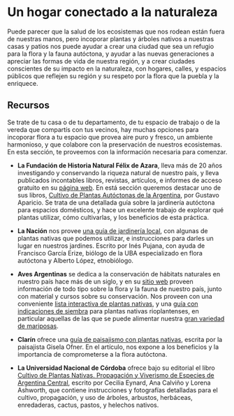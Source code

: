 # Un hogar conectado a la naturaleza

Puede parecer que la salud de los ecosistemas que nos rodean están fuera de nuestras manos, pero incoporar plantas y árboles nativos a nuestras casas y patios nos puede ayudar a crear una ciudad que sea un refugio para la flora y la fauna autóctona, y ayudar a las nuevas generaciones a apreciar las formas de vida de nuestra región, y a crear ciudades conscientes de su impacto en la naturaleza, con hogares, calles, y espacios públicos que reflejen su región y su respeto por la flora que la puebla y la enriquece.

## Recursos

Se trate de tu casa o de tu departamento, de tu espacio de trabajo o de la vereda que compartís con tus vecinos, hay muchas opciones para incoporar flora a tu espacio que provea aire puro y fresco, un ambiente harmonioso, y que colabore con la preservación de nuestros ecosistemas. En esta sección, te proveemos con la información necesaria para comenzar.

* **La Fundación de Historia Natural Félix de Azara**, lleva más de 20 años investigando y conservando la riqueza natural de nuestro país, y lleva publicados incontables libros, revistas, artículos, e informes de acceso gratuito en su [página web](https://fundacionazara.org.ar/). En está sección queremos destacar uno de sus libros, [Cultivo de Plantas Autóctonas de la Argentina](https://www.fundacionazara.org.ar/img/libros/Cultivo-de-plantas-autoctonas.pdf), por Gustavo Aparicio. Se trata de una detallada guía sobre la jardinería autóctona para espacios domésticos, y hace un excelente trabajo de explorar qué plantas utilizar, cómo cultivarlas, y los beneficios de esta práctica.

* **La Nación** nos provee [una guía de jardinería local](https://www.lanacion.com.ar/lifestyle/consejos-para-armar-tu-jardin-con-plantas-nativas-nid2099736/), con algunas de plantas nativas que podemos utilizar, e instrucciones para darles un lugar en nuestros jardines. Escrito por Inés Pujana, con ayuda de Francisco García Erize, biólogo de la UBA especializado en flora autóctona y Alberto López, etnobiólogo.

* **Aves Argentinas** se dedica a la conservación de hábitats naturales en nuestro país hace más de un siglo, y en su [sitio web](https://www.avesargentinas.org.ar/) proveen información de todo tipo sobre la flora y la fauna de nuestro país, junto con material y cursos sobre su conservación. Nos proveen con una conveniente [lista interactiva de plantas nativas](https://www.avesargentinas.org.ar/plantas-nativas), y una [guía con indicaciones de siembra](https://www.avesargentinas.org.ar/sites/default/files/Indicaciones%20de%20Siembra%20Nutricias%20de%20Mariposas%20de%20Buenos%20Aires%20%281%29.pdf) para plantas nativas rioplantenses, en particular aquellas de las que se puede alimentar nuestra [gran variedad de mariposas](https://www.bfa.fcnym.unlp.edu.ar/catalogo/doc_num.php?explnum_id=428).

* **Clarín** ofrece una [guía de paisajismo con plantas nativas](https://www.clarin.com/entremujeres/hogar-y-familia/plantas-nativas-medio-ambiente-necesita-recomendadas_0_qION2RjZw.html), escrita por la paisajista Gisela Ofner. En el artículo, nos expone a los beneficios y la importancia de comprometerse a la flora autóctona.

* **La Universidad Nacional de Córdoba** ofrece bajo su editorial el libro [Cultivo de Plantas Nativas. Propagación y Viverismo de Especies de Argentina Central](https://editorial.unc.edu.ar/producto/cultivo-de-plantas-nativas-propagacion-y-viverismo-de-especies-de-argentina-central/), escrito por Cecilia Eynard, Ana Calviño y Lorena Ashworth, que contiene instrucciones y fotografías detalladas para el cultivo, propagación, y uso de árboles, arbustos, herbáceas, enredaderas, cactus, pastos, y helechos nativos.

